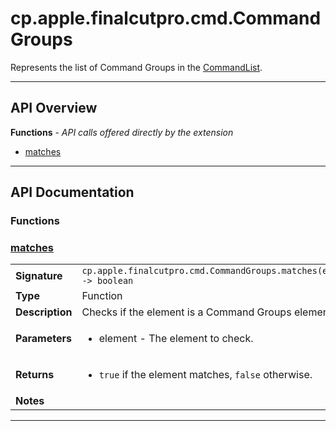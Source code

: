 # cp.apple.finalcutpro.cmd.CommandGroups

Represents the list of Command Groups in the [CommandList](cp.apple.finalcutpro.cmd.CommandList.md).

---

## API Overview
**Functions** - _API calls offered directly by the extension_
 * [matches](#matches)


---

## API Documentation

### Functions


### [matches](#matches)

|                                             |                                                                                     |
| --------------------------------------------|-------------------------------------------------------------------------------------|
| **Signature**                               | `cp.apple.finalcutpro.cmd.CommandGroups.matches(element) -> boolean`                                                                    |
| **Type**                                    | Function                                                                     |
| **Description**                             | Checks if the element is a Command Groups element.                                                                     |
| **Parameters**                              | <ul><li>element - The element to check.</li></ul> |
| **Returns**                                 | <ul><li>`true` if the element matches, `false` otherwise.</li></ul>          |
| **Notes**                                   | <ul></ul>                |

---
